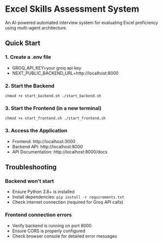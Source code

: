 # Excel Skills Assessment System

An AI-powered automated interview system for evaluating Excel proficiency using multi-agent architecture.

## Quick Start
### 1. Create a .env file 
- GROQ_API_KEY=your groq api key
- NEXT_PUBLIC_BACKEND_URL=http://localhost:8000
### 2. Start the Backend
`
chmod +x start_backend.sh
./start_backend.sh
`

### 3. Start the Frontend (in a new terminal)
`
chmod +x start_frontend.sh
./start_frontend.sh
`

### 3. Access the Application
- Frontend: http://localhost:3000
- Backend API: http://localhost:8000
- API Documentation: http://localhost:8000/docs


## Troubleshooting

### Backend won't start
- Ensure Python 3.8+ is installed
- Install dependencies: `pip install -r requirements.txt`
- Check internet connection (required for Groq API calls)

### Frontend connection errors
- Verify backend is running on port 8000
- Ensure CORS is properly configured
- Check browser console for detailed error messages
